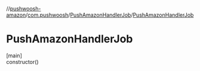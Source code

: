 //[pushwoosh-amazon](../../../index.md)/[com.pushwoosh](../index.md)/[PushAmazonHandlerJob](index.md)/[PushAmazonHandlerJob](-push-amazon-handler-job.md)

# PushAmazonHandlerJob

[main]\
constructor()
